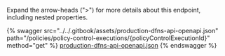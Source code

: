 Expand the arrow-heads (">") for more details about this endpoint, including nested properties.  

 {% swagger src="../../.gitbook/assets/production-dfns-api-openapi.json" path="/policies/policy-control-executions/{policyControlExecutionId}" method="get" %}
[production-dfns-api-openapi.json](../../.gitbook/assets/production-dfns-api-openapi.json)
{% endswagger %}
